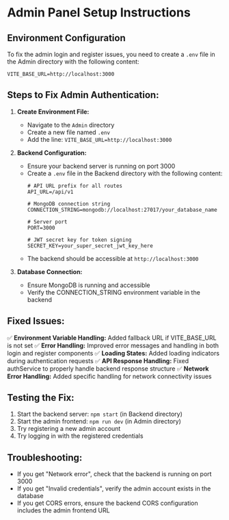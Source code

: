 # Admin Panel Setup Instructions

## Environment Configuration

To fix the admin login and register issues, you need to create a `.env` file in the Admin directory with the following content:

```
VITE_BASE_URL=http://localhost:3000
```

## Steps to Fix Admin Authentication:

1. **Create Environment File:**
   - Navigate to the `Admin` directory
   - Create a new file named `.env`
   - Add the line: `VITE_BASE_URL=http://localhost:3000`

2. **Backend Configuration:**
   - Ensure your backend server is running on port 3000
   - Create a `.env` file in the Backend directory with the following content:
     ```
     # API URL prefix for all routes
     API_URL=/api/v1
     
     # MongoDB connection string
     CONNECTION_STRING=mongodb://localhost:27017/your_database_name
     
     # Server port
     PORT=3000
     
     # JWT secret key for token signing
     SECRET_KEY=your_super_secret_jwt_key_here
     ```
   - The backend should be accessible at `http://localhost:3000`

3. **Database Connection:**
   - Ensure MongoDB is running and accessible
   - Verify the CONNECTION_STRING environment variable in the backend

## Fixed Issues:

✅ **Environment Variable Handling:** Added fallback URL if VITE_BASE_URL is not set
✅ **Error Handling:** Improved error messages and handling in both login and register components
✅ **Loading States:** Added loading indicators during authentication requests
✅ **API Response Handling:** Fixed authService to properly handle backend response structure
✅ **Network Error Handling:** Added specific handling for network connectivity issues

## Testing the Fix:

1. Start the backend server: `npm start` (in Backend directory)
2. Start the admin frontend: `npm run dev` (in Admin directory)
3. Try registering a new admin account
4. Try logging in with the registered credentials

## Troubleshooting:

- If you get "Network error", check that the backend is running on port 3000
- If you get "Invalid credentials", verify the admin account exists in the database
- If you get CORS errors, ensure the backend CORS configuration includes the admin frontend URL
